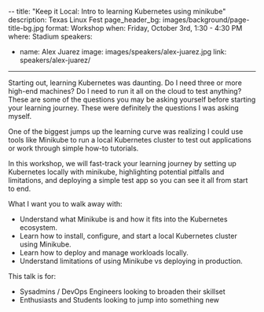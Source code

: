 --
title: "Keep it Local: Intro to learning Kubernetes using minikube"
description: Texas Linux Fest
page_header_bg: images/background/page-title-bg.jpg
format: Workshop
when: Friday, October 3rd, 1:30 - 4:30 PM
where: Stadium
speakers:
  - name: Alex Juarez
    image: images/speakers/alex-juarez.jpg
    link: speakers/alex-juarez/
---

Starting out, learning Kubernetes was daunting. Do I need three or more
high-end machines? Do I need to run it all on the cloud to test anything? These
are some of the questions you may be asking yourself before starting your
learning journey. These were definitely the questions I was asking myself.

One of the biggest jumps up the learning curve was realizing I could use tools
like Minikube to run a local Kubernetes cluster to test out applications or
work through simple how-to tutorials.

In this workshop, we will fast-track your learning journey by setting up
Kubernetes locally with minikube, highlighting potential pitfalls and
limitations, and deploying a simple test app so you can see it all from start
to end.

What I want you to walk away with:

- Understand what Minikube is and how it fits into the Kubernetes ecosystem.
- Learn how to install, configure, and start a local Kubernetes cluster using 
Minikube.
- Learn how to deploy and manage workloads locally.
- Understand limitations of using Minikube vs deploying in production.

This talk is for:

- Sysadmins / DevOps Engineers looking to broaden their skillset
- Enthusiasts and Students looking to jump into something new
